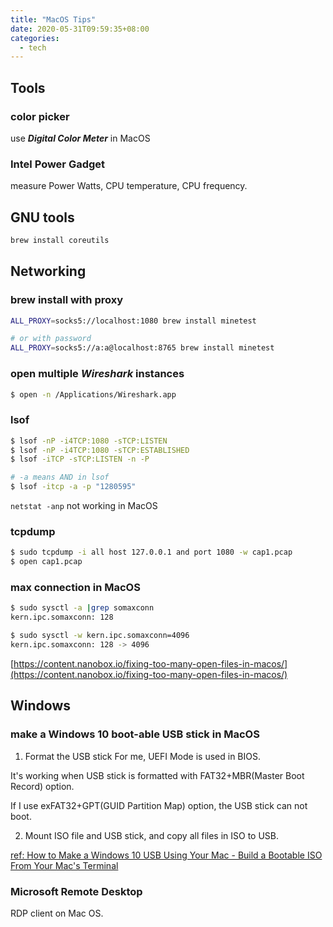 ```yaml
---
title: "MacOS Tips"
date: 2020-05-31T09:59:35+08:00
categories:
  - tech
---
```


## Tools

### color picker
use ___Digital Color Meter___ in MacOS

### Intel Power Gadget
measure Power Watts, CPU temperature, CPU frequency.


## GNU tools
```bash
brew install coreutils
```

## Networking

### brew install with proxy
```bash
ALL_PROXY=socks5://localhost:1080 brew install minetest

# or with password
ALL_PROXY=socks5://a:a@localhost:8765 brew install minetest

```

### open multiple *Wireshark* instances
```bash
$ open -n /Applications/Wireshark.app
```

### lsof
```bash
$ lsof -nP -i4TCP:1080 -sTCP:LISTEN
$ lsof -nP -i4TCP:1080 -sTCP:ESTABLISHED
$ lsof -iTCP -sTCP:LISTEN -n -P

# -a means AND in lsof
$ lsof -itcp -a -p "1280595"
```

 `netstat -anp` not working in MacOS

### tcpdump
```bash
$ sudo tcpdump -i all host 127.0.0.1 and port 1080 -w cap1.pcap
$ open cap1.pcap
```

### max connection in MacOS
```bash
$ sudo sysctl -a |grep somaxconn
kern.ipc.somaxconn: 128

$ sudo sysctl -w kern.ipc.somaxconn=4096
kern.ipc.somaxconn: 128 -> 4096
```
[https://content.nanobox.io/fixing-too-many-open-files-in-macos/](https://content.nanobox.io/fixing-too-many-open-files-in-macos/)


## Windows

### make a Windows 10 boot-able USB stick in MacOS

1. Format the USB stick
  For me, UEFI Mode is used in BIOS.

  It's working when USB stick is formatted with FAT32+MBR(Master Boot Record) option.

  If I use exFAT32+GPT(GUID Partition Map) option, the USB stick can not boot.

2. Mount ISO file and USB stick, and copy all files in ISO to USB.

[ref: How to Make a Windows 10 USB Using Your Mac - Build a Bootable ISO From Your Mac's Terminal](https://www.freecodecamp.org/news/how-make-a-windows-10-usb-using-your-mac-build-a-bootable-iso-from-your-macs-terminal/)

### Microsoft Remote Desktop
RDP client on Mac OS.

